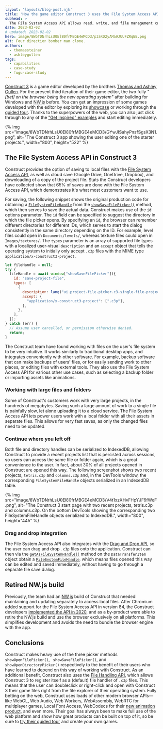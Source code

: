 ```yaml
---
layout: 'layouts/blog-post.njk'
title: 'How the game editor Construct 3 uses the File System Access API to let users save their games'
subhead: >
  The File System Access API allows read, write, and file management capabilities. Learn how Construct 3 makes use of this API.
date: 2023-02-02
# updated: 2023-02-02
hero: image/8WbTDNrhLsU0El80frMBGE4eMCD3/p3aRD2yAMa9JUUFZRqEE.png
alt: Four direction bomber man clone.
authors:
  - thomassteiner
  - ashleygullen
tags:
  - capabilities
  - case-study
  - fugu-case-study
---
```


[Construct 3](https://www.construct.net/en/make-games/free-trial) is a game editor developed by the brothers [Thomas and Ashley Gullen](https://www.starterstory.com/stories/we-created-a-100k-month-no-code-tool-for-video-game-developers). For the present third iteration of their game editor, the two fully _"[bet] on the browser being the new operating system"_ after building for Windows and [NW.js](https://nwjs.io/) before. You can get an impression of some games developed with the editor by exploring its [showcase](https://www.construct.net/en/make-games/showcase) or working through the [guided tour](https://editor.construct.net/?startTour). Thanks to the superpowers of the web, you can also just click through to any of the ["Get inspired" examples](https://www.construct.net/en/make-games/free-trial#:~:text=the%20Guided%20Tour-,Get%20inspired,-OPEN%20AND%20EDIT) and start editing immediately.

{% Img src="image/8WbTDNrhLsU0El80frMBGE4eMCD3/GYwJISahyPnsfSgsX3N1.png", alt="The Construct 3 app showing the user editing one of the starter projects.", width="800", height="522" %}

## The File System Access API in Construct 3

Construct provides the option of saving to local files with the [File System Access API](https://developer.mozilla.org/docs/Web/API/File_System_Access_API), as well as cloud save (Google Drive, OneDrive, Dropbox), and downloading of a copy of the project file. Stats the Construct developers have collected show that 65% of saves are done with the File System Access API, which demonstrates it's what most customers want to use.

For saving, the following snippet shows the original production code for obtaining a [`FileSystemFileHandle`](https://developer.mozilla.org/docs/Web/API/FileSystemFileHandle) from the [`showSaveFilePicker()`](https://developer.mozilla.org/docs/Web/API/Window/showSaveFilePicker) method, which then serves to save the actual data. Construct makes use of the `id` options parameter.  The `id` field can be specified to suggest the directory in which the file picker opens. By specifying an `id`, the browser can remember different directories for different IDs, which serves to start the dialog consistently in the same directory depending on the ID. For example, level files could open in `Documents/levels/`, whereas texture files could open in `Images/textures/`.  The `types` parameter is an array of supported file types with a localized user-visual `description` and an `accept` object that tells the operating system to initially only accept `.c3p` files with the MIME type `application/x-construct3-project`.

```js
let fileHandle = null;
try {
  fileHandle = await window["showSaveFilePicker"]({
    id: "save-project-file",
    types: [
      {
        description: lang("ui.project-file-picker.c3-single-file-project"),
        accept: {
          "application/x-construct3-project": [".c3p"],
        },
      },
    ],
  });
} catch (err) {
  // Assume user cancelled, or permission otherwise denied.
  return;
}
```

The Construct team have found working with files on the user's file system to be very intuitive. It works similarly to traditional desktop apps, and integrates conveniently with other software. For example, backup software that can make backups of users' files, or for easily sending work to other places, or editing files with external tools. They also use the File System Access API for various other use cases, such as selecting a backup folder or importing assets like animations.

### Working with large files and folders

Some of Construct's customers work with very large projects, in the hundreds of megabytes. Saving such a large amount of work to a single file is painfully slow, let alone uploading it to a cloud service. The File System Access API lets power users work with a local folder with all their assets in separate files. This allows for very fast saves, as only the changed files need to be updated.

### Continue where you left off

Both file and directory handles can be serialized to IndexedDB, allowing Construct to provide a recent projects list that is persisted across sessions, so users can access the same file or folder again, which is a great convenience to the user. In fact, about 30% of all projects opened in Construct are opened this way. The following screenshot shows two recent projects, `tetris.c3p` and `columns.c3p` and, in the DevTools window, the corresponding `FileSystemFileHandle` objects serialized in an IndexedDB table.

{% Img src="image/8WbTDNrhLsU0El80frMBGE4eMCD3/V4t1xzXHvFHpYJF9fWeF.png", alt="The Construct 3 start page with two recent projects, tetris.c3p and columns.c3p. On the bottom DevTools showing the corresponding two FileSystemFileHandle objects serialized to IndexedDB.", width="800", height="445" %}

### Drag and drop integration

The File System Access API also integrates with the [Drag and Drop API](https://developer.mozilla.org/docs/Web/API/HTML_Drag_and_Drop_API), so the user can drag and drop `.c3p` files onto the application. Construct can then via the [`getAsFileSystemHandle()`](https://developer.mozilla.org/docs/Web/API/DataTransferItem/getAsFileSystemHandle) method on the `DataTransferItem` object obtain a [`FileSystemFileHandle`](https://developer.mozilla.org/docs/Web/API/FileSystemFileHandle), which means files opened this way can be edited and saved immediately, without having to go through a separate file save dialog.

## Retired NW.js build

Previously, the team had an [NW.js](https://nwjs.io/) build of Construct that needed maintaining and updating separately to access local files. After Chromium added support for the File System Access API in version 84, the Construct developers [implemented the API in 2020](https://www.construct.net/en/blogs/construct-official-blog-1/local-file-folder-saves-1555), and as a by-product were able to retire the NW.js build and use the browser exclusively on all platforms. This simplifies development and avoids the need to bundle the browser engine with the app.

## Conclusions

Construct makes heavy use of the three picker methods `showOpenFilePicker()`, ` showSaveFilePicker()`, and `showOpenDirectoryPicker()` respectively to the benefit of their users who have learned to depend on this way of working with Construct. As an additional benefit, Construct also uses the [File Handling API](/articles/file-handling/), which allows Construct 3 to register itself as a (default) file handler of `.c3p` files. This means that the user can doubleclick or right-click and open with Construct 3 their game files right from the file explorer of their operating system. Fully betting on the web, Construct uses loads of other modern browser APIs—like WebGL, Web Audio, Web Workers, WebAssembly, WebRTC for multiplayer games, Local Font Access, WebCodecs for their [new animation product](https://www.construct.net/en/animation-software), and even more. Their goal has always been to make full use of the web platform and show how great products can be built on top of it, so be sure to [try their guided tour](https://editor.construct.net/?startTour) and create your own games.
